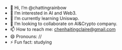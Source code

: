 - 👋 Hi, I’m @chattingrainbow
- 👀 I’m interested in AI and Web3.
- 🌱 I’m currently learning Uniswap.
- 💞️ I’m looking to collaborate on AI&Crypto company.
- 📫 How to reach me: chenhaitingclaire@gmail.com
- 😄 Pronouns: //
- ⚡ Fun fact: studying

<!---
chattingclaire/chattingclaire is a ✨ special ✨ repository because its `README.md` (this file) appears on your GitHub profile.
You can click the Preview link to take a look at your changes.
--->

